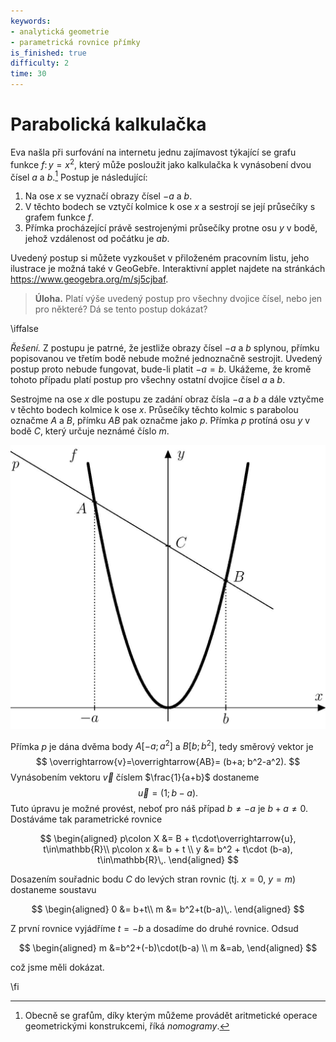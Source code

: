 ```yaml
---
keywords:
- analytická geometrie
- parametrická rovnice přímky
is_finished: true
difficulty: 2
time: 30
---
```


# Parabolická kalkulačka

Eva našla při surfování na internetu jednu zajímavost týkající se grafu funkce
$f\colon y = x^2$, který může posloužit jako kalkulačka k vynásobení dvou čísel
$a$ a $b$.[^1] Postup je následující:

 1. Na ose $x$ se vyznačí obrazy čísel $-a$ a $b$.
 2. V těchto bodech se vztyčí kolmice k ose $x$ a sestrojí se její
    průsečíky s grafem funkce $f$.
 3. Přímka procházející právě sestrojenými průsečíky protne osu $y$ v bodě,
    jehož vzdálenost od počátku je $ab$.

Uvedený postup si můžete vyzkoušet v přiloženém pracovním listu, jeho
ilustrace je možná také v GeoGebře. Interaktivní applet najdete na
stránkách <https://www.geogebra.org/m/sj5cjbaf>.

> **Úloha.** Platí výše uvedený postup pro všechny dvojice čísel, nebo jen pro
> některé? Dá se tento postup dokázat?

\iffalse

*Řešení.* Z postupu je patrné, že jestliže obrazy čísel $-a$ a $b$ splynou,
přímku popisovanou ve třetím bodě nebude možné jednoznačně sestrojit. Uvedený
postup proto nebude fungovat, bude-li platit $-a=b$. Ukážeme, že kromě tohoto
případu platí postup pro všechny ostatní dvojice čísel $a$ a $b$.

Sestrojme na ose $x$ dle postupu ze zadání obraz čísla $-a$ a $b$ a dále vztyčme
v těchto bodech kolmice k ose $x$. Průsečíky těchto kolmic s parabolou označme
$A$ a $B$, přímku $AB$ pak označme jako $p$. Přímka $p$ protíná osu $y$ v bodě
$C$, který určuje neznámé číslo $m$.

![K důkazu](math4you_00010.jpg)

Přímka $p$ je dána dvěma body $A[-a;a^2]$ a $B[b;b^2]$, tedy směrový vektor je
$$
\overrightarrow{v}=\overrightarrow{AB}= (b+a; b^2-a^2).
$$
Vynásobením vektoru $\overrightarrow{v}$ číslem $\frac{1}{a+b}$ dostaneme
$$
\overrightarrow{u}=(1; b-a).
$$ 
Tuto úpravu je možné provést, neboť pro náš případ  $b\neq -a$ je $b+a\neq0$.
Dostáváme tak parametrické rovnice

$$
\begin{aligned}
p\colon X &= B + t\cdot\overrightarrow{u}, t\in\mathbb{R}\\
p\colon x &= b + t \\
y &= b^2 + t\cdot (b-a), t\in\mathbb{R}\,.
\end{aligned}
$$ 

Dosazením souřadnic bodu $C$ do levých stran rovnic (tj. $x=0$, $y=m$) dostaneme
soustavu

$$
\begin{aligned}
0 &= b+t\\
m &= b^2+t(b-a)\,.
\end{aligned}
$$ 

Z první rovnice vyjádříme $t=-b$ a dosadíme do druhé rovnice. Odsud 

$$
\begin{aligned}
m &=b^2+(-b)\cdot(b-a) \\
m &=ab,
\end{aligned}
$$ 

což jsme měli dokázat.

\fi

[^1]: Obecně se grafům, díky kterým můžeme provádět aritmetické operace
    geometrickými konstrukcemi, říká *nomogramy*.
